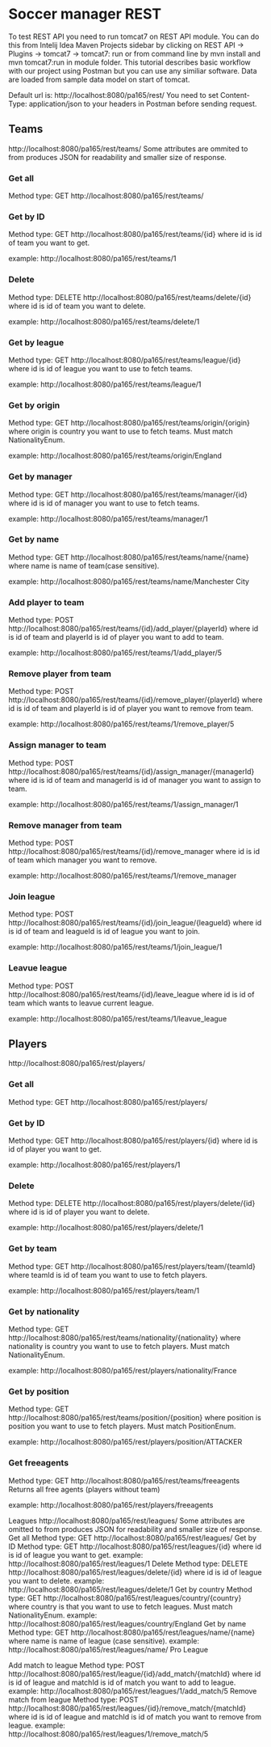 # Soccer manager REST
To test REST API you need to run tomcat7 on REST API module. 
You can do this from Intelij Idea Maven Projects sidebar by clicking on
    REST API -> Plugins -> tomcat7 -> tomcat7: run 
or from command line by mvn install and mvn tomcat7:run in module folder.
This tutorial describes basic workflow with our project using Postman but you can use any similiar software.
Data are loaded from sample data model on start of tomcat.

Default url is: http://localhost:8080/pa165/rest/
You need to set Content-Type: application/json to your headers in Postman before sending request.

## Teams
http://localhost:8080/pa165/rest/teams/
Some attributes are ommited to from produces JSON for readability and smaller size of response.

### Get all
Method type: GET
http://localhost:8080/pa165/rest/teams/

### Get by ID
Method type: GET
http://localhost:8080/pa165/rest/teams/{id}
where id is id of team you want to get.

example: http://localhost:8080/pa165/rest/teams/1

### Delete
Method type: DELETE
http://localhost:8080/pa165/rest/teams/delete/{id}
where id is id of team you want to delete.

example: http://localhost:8080/pa165/rest/teams/delete/1

### Get by league
Method type: GET
http://localhost:8080/pa165/rest/teams/league/{id}
where id is id of league you want to use to fetch teams.

example: http://localhost:8080/pa165/rest/teams/league/1

### Get by origin
Method type: GET
http://localhost:8080/pa165/rest/teams/origin/{origin}
where origin is country you want to use to fetch teams. Must match NationalityEnum.

example: http://localhost:8080/pa165/rest/teams/origin/England

### Get by manager
Method type: GET
http://localhost:8080/pa165/rest/teams/manager/{id}
where id is id of manager you want to use to fetch teams.

example: http://localhost:8080/pa165/rest/teams/manager/1

### Get by name
Method type: GET
http://localhost:8080/pa165/rest/teams/name/{name}
where name is name of team(case sensitive).

example: http://localhost:8080/pa165/rest/teams/name/Manchester City

### Add player to team
Method type: POST
http://localhost:8080/pa165/rest/teams/{id}/add_player/{playerId}
where id is id of team and playerId is id of player you want to add to team.

example: http://localhost:8080/pa165/rest/teams/1/add_player/5

### Remove player from team
Method type: POST
http://localhost:8080/pa165/rest/teams/{id}/remove_player/{playerId}
where id is id of team and playerId is id of player you want to remove from team.

example: http://localhost:8080/pa165/rest/teams/1/remove_player/5

### Assign manager to team
Method type: POST
http://localhost:8080/pa165/rest/teams/{id}/assign_manager/{managerId}
where id is id of team and managerId is id of manager you want to assign to team.

example: http://localhost:8080/pa165/rest/teams/1/assign_manager/1

### Remove manager from team
Method type: POST
http://localhost:8080/pa165/rest/teams/{id}/remove_manager
where id is id of team which manager you want to remove.

example: http://localhost:8080/pa165/rest/teams/1/remove_manager

### Join league
Method type: POST
http://localhost:8080/pa165/rest/teams/{id}/join_league/{leagueId}
where id is id of team and leagueId is id of league you want to join.

example: http://localhost:8080/pa165/rest/teams/1/join_league/1


### Leavue league
Method type: POST
http://localhost:8080/pa165/rest/teams/{id}/leave_league
where id is id of team which wants to leavue current league.

example: http://localhost:8080/pa165/rest/teams/1/leavue_league

## Players
http://localhost:8080/pa165/rest/players/

### Get all
Method type: GET
http://localhost:8080/pa165/rest/players/

### Get by ID
Method type: GET
http://localhost:8080/pa165/rest/players/{id}
where id is id of player you want to get.

example: http://localhost:8080/pa165/rest/players/1

### Delete
Method type: DELETE
http://localhost:8080/pa165/rest/players/delete/{id}
where id is id of player you want to delete.

example: http://localhost:8080/pa165/rest/players/delete/1

### Get by team
Method type: GET
http://localhost:8080/pa165/rest/players/team/{teamId}
where teamId is id of team you want to use to fetch players.

example: http://localhost:8080/pa165/rest/players/team/1

### Get by nationality
Method type: GET
http://localhost:8080/pa165/rest/teams/nationality/{nationality}
where nationality is country you want to use to fetch players. Must match NationalityEnum.

example: http://localhost:8080/pa165/rest/players/nationality/France

### Get by position
Method type: GET
http://localhost:8080/pa165/rest/teams/position/{position}
where position is position you want to use to fetch players. Must match PositionEnum.

example: http://localhost:8080/pa165/rest/players/position/ATTACKER

### Get freeagents
Method type: GET
http://localhost:8080/pa165/rest/teams/freeagents
Returns all free agents (players without team)

example: http://localhost:8080/pa165/rest/players/freeagents

Leagues
http://localhost:8080/pa165/rest/leagues/ Some attributes are omitted to from produces JSON for readability and smaller size of response.
Get all
Method type: GET http://localhost:8080/pa165/rest/leagues/
Get by ID
Method type: GET http://localhost:8080/pa165/rest/leagues/{id} where id is id of league you want to get.
example: http://localhost:8080/pa165/rest/leagues/1
Delete
Method type: DELETE http://localhost:8080/pa165/rest/leagues/delete/{id} where id is id of league you want to delete.
example: http://localhost:8080/pa165/rest/leagues/delete/1
Get by country
Method type: GET http://localhost:8080/pa165/rest/leagues/country/{country} where country is that you want to use to fetch leagues. Must match NationalityEnum.
example: http://localhost:8080/pa165/rest/leagues/country/England
Get by name
Method type: GET http://localhost:8080/pa165/rest/leagues/name/{name} where name is name of league (case sensitive).
example: http://localhost:8080/pa165/rest/leagues/name/ Pro League

Add match to league
Method type: POST http://localhost:8080/pa165/rest/league/{id}/add_match/{matchId} where id is id of league and matchId is id of match you want to add to league.
example: http://localhost:8080/pa165/rest/leagues/1/add_match/5
Remove match from league
Method type: POST http://localhost:8080/pa165/rest/leagues/{id}/remove_match/{matchId} where id is id of league and matchId is id of match you want to remove from league.
example: http://localhost:8080/pa165/rest/leagues/1/remove_match/5



